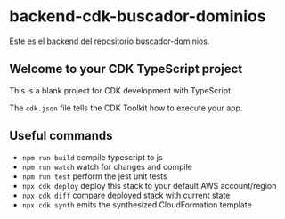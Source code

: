 # backend-cdk-buscador-dominios

Este es el backend del repositorio buscador-dominios.

## Welcome to your CDK TypeScript project

This is a blank project for CDK development with TypeScript.

The `cdk.json` file tells the CDK Toolkit how to execute your app.

## Useful commands

* `npm run build`     compile typescript to js  
* `npm run watch`     watch for changes and compile  
* `npm run test`      perform the jest unit tests  
* `npx cdk deploy`    deploy this stack to your default AWS account/region  
* `npx cdk diff`      compare deployed stack with current state  
* `npx cdk synth`     emits the synthesized CloudFormation template  
